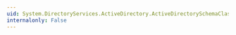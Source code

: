 ```yaml
---
uid: System.DirectoryServices.ActiveDirectory.ActiveDirectorySchemaClass.PossibleInferiors
internalonly: False
---
```

